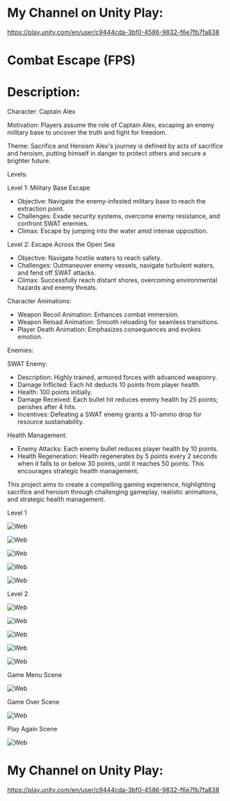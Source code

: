# My Channel on Unity Play:
https://play.unity.com/en/user/c9444cda-3bf0-4586-9832-f6e7fb7fa838

# Combat Escape (FPS)

# Description:

Character: Captain Alex

Motivation: Players assume the role of Captain Alex, escaping an enemy military base to uncover the truth and fight for freedom.

Theme: Sacrifice and Heroism 
Alex's journey is defined by acts of sacrifice and heroism, putting himself in danger to protect others and secure a brighter future.

Levels:

Level 1: Military Base Escape
- Objective: Navigate the enemy-infested military base to reach the extraction point.
- Challenges: Evade security systems, overcome enemy resistance, and confront SWAT enemies.
- Climax: Escape by jumping into the water amid intense opposition.

Level 2: Escape Across the Open Sea
- Objective: Navigate hostile waters to reach safety.
- Challenges: Outmaneuver enemy vessels, navigate turbulent waters, and fend off SWAT attacks.
- Climax: Successfully reach distant shores, overcoming environmental hazards and enemy threats.

Character Animations:
- Weapon Recoil Animation: Enhances combat immersion.
- Weapon Reload Animation: Smooth reloading for seamless transitions.
- Player Death Animation: Emphasizes consequences and evokes emotion.

Enemies:

SWAT Enemy:
- Description: Highly trained, armored forces with advanced weaponry.
- Damage Inflicted: Each hit deducts 10 points from player health.
- Health: 100 points initially.
- Damage Received: Each bullet hit reduces enemy health by 25 points; perishes after 4 hits.
- Incentives: Defeating a SWAT enemy grants a 10-ammo drop for resource sustainability.

Health Management:
- Enemy Attacks: Each enemy bullet reduces player health by 10 points.
- Health Regeneration: Health regenerates by 5 points every 2 seconds when it falls to or below 30 points, until it reaches 50 points. This encourages strategic health management.

This project aims to create a compelling gaming experience, highlighting sacrifice and heroism through challenging gameplay, realistic animations, and strategic health management.


Level 1

![Web](pic/1.png)

![Web](pic/2.png)

![Web](pic/3.png)

![Web](pic/4.png)

![Web](pic/5.png)

Level 2

![Web](pic/6.png)

![Web](pic/7.png)

![Web](pic/8.png)

![Web](pic/9.png)

![Web](pic/10.png)

Game Menu Scene

![Web](pic/11.png)

Game Over Scene

![Web](pic/12.png)

Play Again Scene

![Web](pic/13.png)

# My Channel on Unity Play:
https://play.unity.com/en/user/c9444cda-3bf0-4586-9832-f6e7fb7fa838
